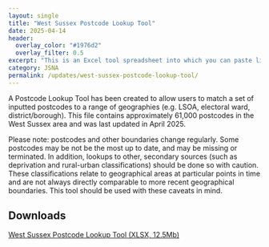 ```yaml
---
layout: single
title: "West Sussex Postcode Lookup Tool"
date: 2025-04-14
header: 
  overlay_color: "#1976d2"
  overlay_filter: 0.5
excerpt: "This is an Excel tool spreadsheet into which you can paste lists of postcodes in order to find information about which geographies they belong to."
category: JSNA
permalink: /updates/west-sussex-postcode-lookup-tool/
---
```

A Postcode Lookup Tool has been created to allow users to match a set of inputted postcodes to a range of geographies (e.g. LSOA, electoral ward, district/borough). This file contains approximately 61,000 postcodes in the West Sussex area and was last updated in April 2025.

Please note: postcodes and other boundaries change regularly. Some postcodes may be not be the most up to date, and may be missing or terminated. In addition, lookups to other, secondary sources (such as deprivation and rural-urban classifications) should be done so with caution. These classifications relate to geographical areas at particular points in time and are not always directly comparable to more recent geographical boundaries. This tool should be used with these caveats in mind.

## Downloads 

[West Sussex Postcode Lookup Tool (XLSX, 12.5Mb)](/assets/xlsx/Wsx_Postcode_Lookup_Tool.xlsx)
